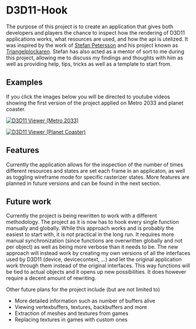 # D3D11-Hook

The purpose of this project is to create an application that gives both developers and players the chance to inspect how the rendering of D3D11 applications works, what resources are used, and how the api is utelized. It was inspired by the work of [Stefan Petersson](https://www.linkedin.com/in/stepet/) and his project known as [Triangelplockaren](https://www.youtube.com/watchv=qe079VilUJQ&feature=youtu.be). Stefan has also acted as a mentor of sort to me during this project, allowing me to discuss my findings and thoughts with him as well as providing help, tips, tricks as well as a template to start from.

## Examples

If you click the images below you will be directed to youtube videos showing the first version of the project applied on Metro 2033 and planet coaster.

[![D3D11 Viewer (Metro 2033)](http://img.youtube.com/vi/VIZ59WWoPuc/0.jpg)](http://www.youtube.com/watch?v=VIZ59WWoPuc&feature=youtu.be "D3D11 Viewer (Metro 2033)")

[![D3D11 Viewer (Planet Coaster)](http://img.youtube.com/vi/DjlQ4x9K-YA/0.jpg)](http://www.youtube.com/watch?v=DjlQ4x9K-YA "D3D11 Viewer (Planet Coaster)")

## Features

Currently the application allows for the inspection of the number of times different resources and states are set each frame in an applicaton, as well as toggling wireframe mode for specific rasterizer states. More features are planned in future versions and can be found in the next section.

## Future work

Currently the project is being rewritten to work with a different methodology. The project as it is now has to hook every single function manually and globally. While this approach works and is probably the easiest to start with, it is not practical in the long run. It requires more manual synchronization (since functions are overwritten globally and not per object) as well as being more verbose than it needs to be. The new approach will instead work by creating my own versions of all the interfaces used by D3D11 (device, devicecontext, ...) and let the original application work through them instead of the original interfaces. This way functions will be tied to actual objects and it opens up new possibilities. It does however require a decent amount of rewriting.

Other future plans for the project include (but are not limited to)
- More detailed information such as number of buffers alive
- Viewing vertexbuffers, textures, backbuffers and more
- Extraction of meshes and textures from games
- Replacing textures in games with custom ones
